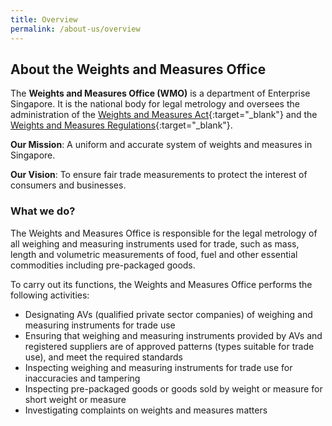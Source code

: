 ```yaml
---
title: Overview
permalink: /about-us/overview
---
```


## About the Weights and Measures Office
The **Weights and Measures Office (WMO)** is a department of Enterprise Singapore.
It is the national body for legal metrology and oversees the administration of the [Weights and Measures Act][1]{:target="_blank"}  and the [Weights and Measures Regulations][2]{:target="_blank"}.


**Our Mission**: A uniform and accurate system of weights and measures in Singapore.

**Our Vision**: To ensure fair trade measurements to protect the interest of consumers and businesses. 

### What we do?

The Weights and Measures Office is responsible for the legal metrology of all weighing and measuring instruments used for trade, such as mass, length and volumetric measurements of food, fuel and other essential commodities including pre-packaged goods.

To carry out its functions, the Weights and Measures Office performs the following activities:

- Designating AVs (qualified private sector companies) of weighing and measuring instruments for trade use
- Ensuring that weighing and measuring instruments provided by AVs and registered suppliers are of approved patterns (types suitable for trade use), and meet the required standards
- Inspecting weighing and measuring instruments for trade use for inaccuracies and tampering
- Inspecting pre-packaged goods or goods sold by weight or measure for short weight or measure
- Investigating complaints on weights and measures matters

[1]:https://sso.agc.gov.sg/Act/WMA1975
[2]:https://sso.agc.gov.sg/SL/WMA1975-S844-2005?DocDate=20180329
